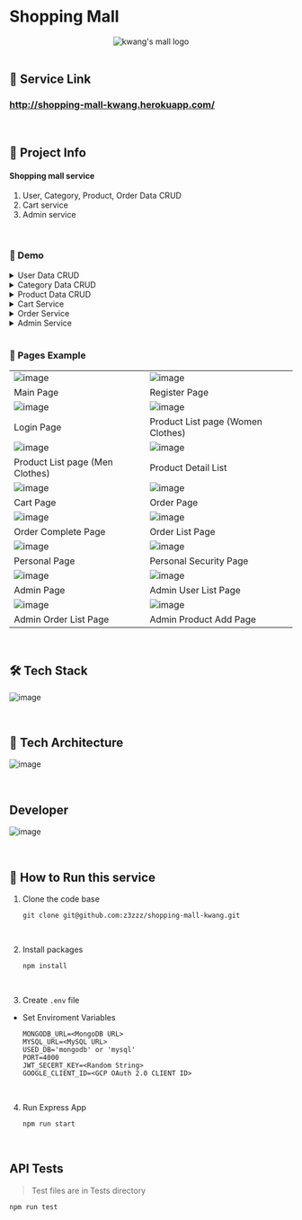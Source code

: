 # Shopping Mall

<div align='center'>

<img alt="kwang's mall logo" src="https://i.ibb.co/xSZHxmy/image.png">

</div>

<br />

## :rabbit: Service Link

### http://shopping-mall-kwang.herokuapp.com/

<br />

## :apple: Project Info

#### Shopping mall service
1. User, Category, Product, Order Data CRUD
2. Cart service
3. Admin service

<br />

### :movie_camera: Demo

<details><summary>User Data CRUD</summary>
<p>
관련 영상 삽입해야 함 
</p>
</details>

<details><summary>Category Data CRUD</summary>
<p>
관련 영상 삽입해야 함 
</p>
</details>

<details><summary>Product Data CRUD</summary>
<p>
관련 영상 삽입해야 함 
</p>
</details>

<details><summary>Cart Service</summary>
<p>
관련 영상 삽입해야 함 
</p>
</details>

<details><summary>Order Service</summary>
<p>
관련 영상 삽입해야 함 
</p>
</details>

<details><summary>Admin Service</summary>
<p>
관련 영상 삽입해야 함 
</p>
</details>

<br />

### :page_facing_up: Pages Example

|  |  |
| ------------------------------------------------------------------------------------------------------------- | -------------------------------------------------------------------------------------------------------------|
| ![image](https://i.ibb.co/VSGkvJ5/image.png) | ![image](https://i.ibb.co/mNHH3pB/image.png) |
|                                                Main Page                                              |                                                                                Register Page                                                    |
| ![image](https://i.ibb.co/mNHH3pB/image.png) | ![image](https://i.ibb.co/RgPhRRP/image.png) |
|                                                Login Page                                               |                                                Product List page (Women Clothes)                                                 |
| ![image](https://i.ibb.co/S67hhtQ/image.png) | ![image](https://i.ibb.co/3hHGhKn/image.png) |
|                                   Product List page (Men Clothes)                                          |                                                  Product Detail List                                              |
| ![image](https://i.ibb.co/Q6f0G7m/image.png) | ![image](https://i.ibb.co/KDc1xMW/image.png) |
|                                                  Cart Page                                                 |                                                   Order Page                                             |
| ![image](https://i.ibb.co/KDc1xMW/image.png) | ![image](https://i.ibb.co/XsjP6p8/image.png) |
|                                                  Order Complete Page                                               |                                                  Order List Page                                                 |
| ![image](https://i.ibb.co/YN6VLKK/image.png) | ![image](https://i.ibb.co/vdZvhMb/image.png) |
|                                                  Personal Page                                                  |                                                  Personal Security Page                                               |
| ![image](https://i.ibb.co/0jLxC6m/image.png) | ![image](https://i.ibb.co/162YcXN/image.png) |
|                                                  Admin Page                                             |                                                  Admin User List Page           |
| ![image](https://i.ibb.co/dBzM2Qb/image.png) | ![image](https://i.ibb.co/BzbWx0M/image.png) |
|                                                  Admin Order List Page                                                  |                                                  Admin Product Add Page                                                  |

<br />


## :hammer_and_wrench: Tech Stack

![image](https://i.ibb.co/TBSZZMj/image.png)

<br />

## :green_book: Tech Architecture

![image](https://i.ibb.co/NF7wnPR/image.png)<br />

<br />

## Developer

![image](https://i.ibb.co/tqhC3zg/image.png)<br />

<br />

## :runner: How to Run this service

1. Clone the code base

   ```
   git clone git@github.com:z3zzz/shopping-mall-kwang.git
   ```

<br>

2. Install packages

   ```
   npm install
   ```

<br>

3. Create `.env` file

- Set Enviroment Variables

  ```
  MONGODB_URL=<MongoDB URL>
  MYSQL_URL=<MySQL URL>
  USED_DB='mongodb' or 'mysql'
  PORT=4000
  JWT_SECERT_KEY=<Random String>
  GOOGLE_CLIENT_ID=<GCP OAuth 2.0 CLIENT ID>
  ```

<br>

4. Run Express App

   ```
   npm run start
   ```

<br>

## API Tests

> Test files are in Tests directory

   ```
   npm run test
   ```


